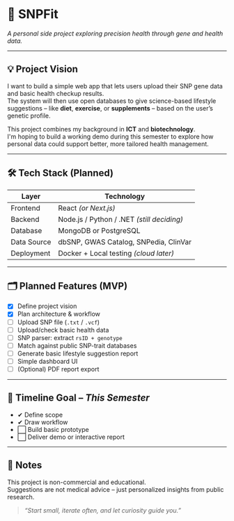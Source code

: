 # 🧬 SNPFit

_A personal side project exploring precision health through gene and health data._

---

## 💡 Project Vision

I want to build a simple web app that lets users upload their SNP gene data and basic health checkup results.  
The system will then use open databases to give science-based lifestyle suggestions – like **diet**, **exercise**, or **supplements** – based on the user’s genetic profile.

This project combines my background in **ICT** and **biotechnology**.  
I'm hoping to build a working demo during this semester to explore how personal data could support better, more tailored health management.

---

## 🛠️ Tech Stack (Planned)

| Layer       | Technology                                   |
|-------------|----------------------------------------------|
| Frontend    | React *(or Next.js)*                         |
| Backend     | Node.js / Python / .NET *(still deciding)*   |
| Database    | MongoDB or PostgreSQL                        |
| Data Source | dbSNP, GWAS Catalog, SNPedia, ClinVar        |
| Deployment  | Docker + Local testing *(cloud later)*       |

---

## 🗂️ Planned Features (MVP)

- [x] Define project vision
- [x] Plan architecture & workflow
- [ ] Upload SNP file (`.txt` / `.vcf`)
- [ ] Upload/check basic health data
- [ ] SNP parser: extract `rsID + genotype`
- [ ] Match against public SNP-trait databases
- [ ] Generate basic lifestyle suggestion report
- [ ] Simple dashboard UI
- [ ] (Optional) PDF report export

---

## 📆 Timeline Goal – *This Semester*

- ✔ Define scope
- ✔ Draw workflow
- ⬜ Build basic prototype
- ⬜ Deliver demo or interactive report

---

## 📎 Notes

This project is non-commercial and educational.  
Suggestions are not medical advice – just personalized insights from public research.

> _“Start small, iterate often, and let curiosity guide you.”_
